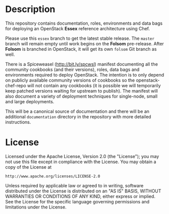 Description
===========
This repository contains documentation, roles, environments and data bags for deploying an OpenStack **Essex** reference architecture using Chef.

Please use this `essex` branch to get the latest stable release. The `master` branch will remain empty until work begins on the **Folsom** pre-release. After **Folsom** is branched in OpenStack, it will get its own `folsom` Git branch as well.

There is a Spiceweasel (http://bit.ly/spcwsl) manifest documenting all the community cookbooks (and their versions), roles, data bags and environments required to deploy OpenStack. The intention is to only depend on publicly available community versions of cookbooks so the openstack-chef-repo will not contain any cookbooks (it is possible we will temporarily keep patched versions waiting for upstream to publish). The manifest will also document a variety of deployment techniques for single-node, small and large deployments.

This will be a canonical source of documentation and there will be an additional `documentation` directory in the repository with more detailed instructions.

License
=======
Licensed under the Apache License, Version 2.0 (the "License");
you may not use this file except in compliance with the License.
You may obtain a copy of the License at

    http://www.apache.org/licenses/LICENSE-2.0

Unless required by applicable law or agreed to in writing, software
distributed under the License is distributed on an "AS IS" BASIS,
WITHOUT WARRANTIES OR CONDITIONS OF ANY KIND, either express or implied.
See the License for the specific language governing permissions and
limitations under the License.
